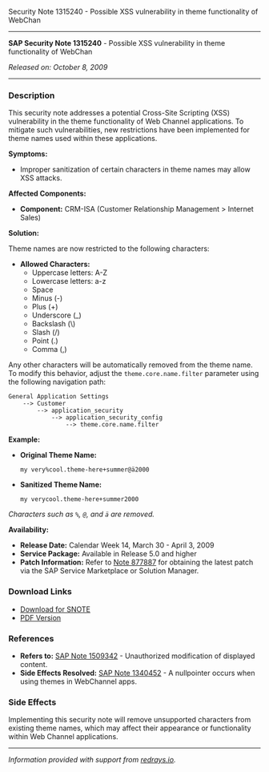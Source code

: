Security Note 1315240 - Possible XSS vulnerability in theme functionality of WebChan

---

**SAP Security Note 1315240** - Possible XSS vulnerability in theme functionality of WebChan

*Released on: October 8, 2009*

---

### **Description**

This security note addresses a potential Cross-Site Scripting (XSS) vulnerability in the theme functionality of Web Channel applications. To mitigate such vulnerabilities, new restrictions have been implemented for theme names used within these applications.

**Symptoms:**

- Improper sanitization of certain characters in theme names may allow XSS attacks.

**Affected Components:**

- **Component:** CRM-ISA (Customer Relationship Management > Internet Sales)

**Solution:**

Theme names are now restricted to the following characters:

- **Allowed Characters:**
  - Uppercase letters: A-Z
  - Lowercase letters: a-z
  - Space
  - Minus (-)
  - Plus (+)
  - Underscore (_)
  - Backslash (\\)
  - Slash (/)
  - Point (.)
  - Comma (,)

Any other characters will be automatically removed from the theme name. To modify this behavior, adjust the `theme.core.name.filter` parameter using the following navigation path:

```
General Application Settings
    --> Customer
        --> application_security
            --> application_security_config
                --> theme.core.name.filter
```

**Example:**

- **Original Theme Name:**
  ```
  my very%cool.theme-here+summer@ä2000
  ```

- **Sanitized Theme Name:**
  ```
  my verycool.theme-here+summer2000
  ```

*Characters such as `%`, `@`, and `ä` are removed.*

**Availability:**

- **Release Date:** Calendar Week 14, March 30 - April 3, 2009
- **Service Package:** Available in Release 5.0 and higher
- **Patch Information:** Refer to [Note 877887](https://me.sap.com/note/877887) for obtaining the latest patch via the SAP Service Marketplace or Solution Manager.

### **Download Links**

- [Download for SNOTE](https://notesdownloads.sap.com/note/0040000016748852017)
- [PDF Version](https://userapps.support.sap.com/sap/support/sfm/notes/print/0001315240?language=en-US&token=63A5165773E9D6764B1F2896C4A576BF)

### **References**

- **Refers to:** [SAP Note 1509342](https://me.sap.com/notes/1509342) - Unauthorized modification of displayed content.
- **Side Effects Resolved:** [SAP Note 1340452](https://me.sap.com/notes/0001340452) - A nullpointer occurs when using themes in WebChannel apps.

### **Side Effects**

Implementing this security note will remove unsupported characters from existing theme names, which may affect their appearance or functionality within Web Channel applications.

---

*Information provided with support from [redrays.io](https://redrays.io).*